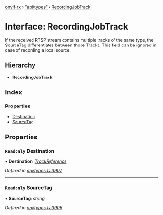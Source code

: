 [onvif-rx](../README.md) › ["api/types"](../modules/_api_types_.md) › [RecordingJobTrack](_api_types_.recordingjobtrack.md)

# Interface: RecordingJobTrack

If the received RTSP stream contains multiple tracks of the same type, the
						SourceTag differentiates between those Tracks. This field can be ignored in case of recording a local source.

## Hierarchy

* **RecordingJobTrack**

## Index

### Properties

* [Destination](_api_types_.recordingjobtrack.md#readonly-destination)
* [SourceTag](_api_types_.recordingjobtrack.md#readonly-sourcetag)

## Properties

### `Readonly` Destination

• **Destination**: *[TrackReference](../modules/_api_types_.md#trackreference)*

*Defined in [api/types.ts:3907](https://github.com/patrickmichalina/onvif-rx/blob/3e9b152/src/api/types.ts#L3907)*

___

### `Readonly` SourceTag

• **SourceTag**: *string*

*Defined in [api/types.ts:3906](https://github.com/patrickmichalina/onvif-rx/blob/3e9b152/src/api/types.ts#L3906)*
